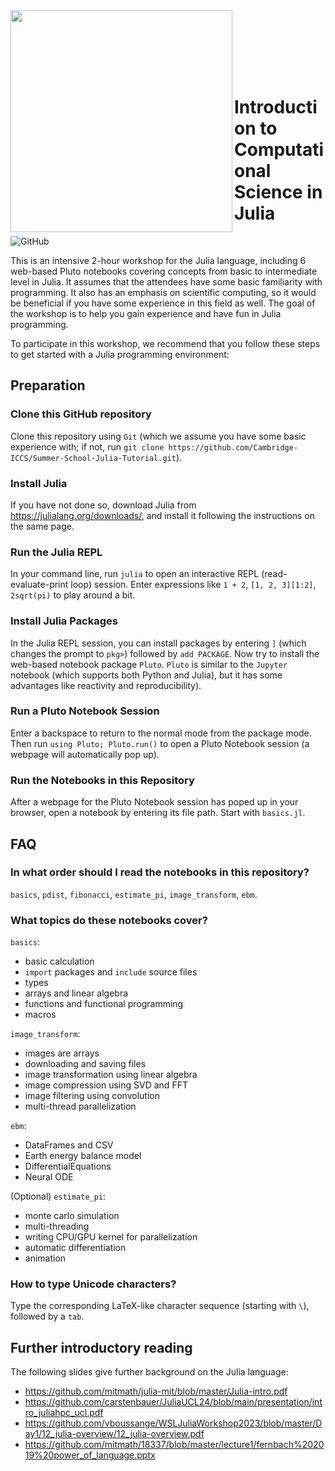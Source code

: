 <img src="https://iccs.cam.ac.uk/sites/iccs.cam.ac.uk/files/logo2_1.png"  width="355" align="left">

<br><br><br><br><br>

# Introduction to Computational Science in Julia

![GitHub](https://img.shields.io/github/license/Cambridge-ICCS/Summer-School-Julia-Tutorial)

This is an intensive 2-hour workshop for the Julia language, including 6 web-based Pluto notebooks covering concepts from basic to intermediate level in Julia. It assumes that the attendees have some basic familiarity with programming. It also has an emphasis on scientific computing, so it would be beneficial if you have some experience in this field as well. The goal of the workshop is to help you gain experience and have fun in Julia programming.

To participate in this workshop, we recommend that you follow these steps to get started with a Julia programming environment:

## Preparation

### Clone this GitHub repository

Clone this repository using `Git` (which we assume you have some basic experience with; if not, run `git clone https://github.com/Cambridge-ICCS/Summer-School-Julia-Tutorial.git`).

### Install Julia

If you have not done so, download Julia from https://julialang.org/downloads/, and install it following the instructions on the same page.

### Run the Julia REPL

In your command line, run `julia` to open an interactive REPL (read-evaluate-print loop) session. Enter expressions like `1 + 2`, `[1, 2, 3][1:2]`, `2sqrt(pi)` to play around a bit.

### Install Julia Packages

In the Julia REPL session, you can install packages by entering `]` (which changes the prompt to `pkg>`) followed by `add PACKAGE`. Now try to install the web-based notebook package `Pluto`. `Pluto` is similar to the `Jupyter` notebook (which supports both Python and Julia), but it has some advantages like reactivity and reproducibility).

### Run a Pluto Notebook Session

Enter a backspace to return to the normal mode from the package mode. Then run `using Pluto; Pluto.run()` to open a Pluto Notebook session (a webpage will automatically pop up). 

### Run the Notebooks in this Repository

After a webpage for the Pluto Notebook session has poped up in your browser, open a notebook by entering its file path. Start with `basics.jl`.

## FAQ

### In what order should I read the notebooks in this repository?
`basics`, `pdist`, `fibonacci`, `estimate_pi`, `image_transform`, `ebm`.

### What topics do these notebooks cover?
`basics`:
- basic calculation
- `import` packages and `include` source files
- types
- arrays and linear algebra
- functions and functional programming
- macros

`image_transform`:
- images are arrays
- downloading and saving files
- image transformation using linear algebra
- image compression using SVD and FFT
- image filtering using convolution
- multi-thread parallelization

`ebm`:
- DataFrames and CSV
- Earth energy balance model
- DifferentialEquations
- Neural ODE

(Optional)
`estimate_pi`:
- monte carlo simulation
- multi-threading
- writing CPU/GPU kernel for parallelization
- automatic differentiation
- animation

### How to type Unicode characters?
Type the corresponding LaTeX-like character sequence (starting with `\`), followed by a `tab`.

## Further introductory reading

The following slides give further background on the Julia language:

* https://github.com/mitmath/julia-mit/blob/master/Julia-intro.pdf
* https://github.com/carstenbauer/JuliaUCL24/blob/main/presentation/intro_juliahpc_ucl.pdf
* https://github.com/vboussange/WSLJuliaWorkshop2023/blob/master/Day1/12_julia-overview/12_julia-overview.pdf
* https://github.com/mitmath/18337/blob/master/lecture1/fernbach%202019%20power_of_language.pptx

